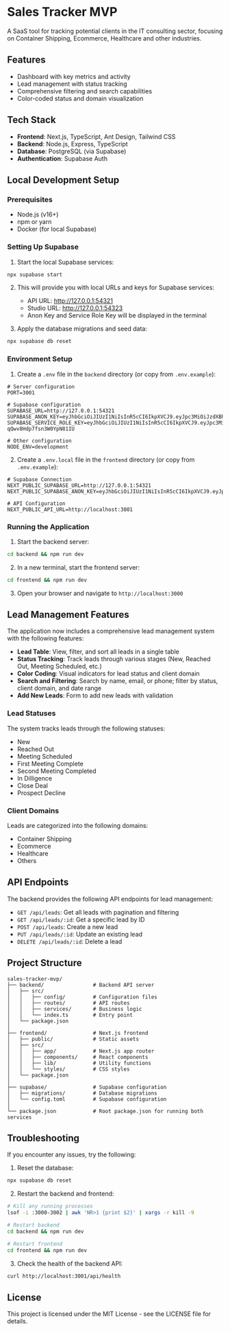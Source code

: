 # Sales Tracker MVP

A SaaS tool for tracking potential clients in the IT consulting sector, focusing on Container Shipping, Ecommerce, Healthcare and other industries.

## Features

- Dashboard with key metrics and activity
- Lead management with status tracking
- Comprehensive filtering and search capabilities
- Color-coded status and domain visualization

## Tech Stack

- **Frontend**: Next.js, TypeScript, Ant Design, Tailwind CSS
- **Backend**: Node.js, Express, TypeScript
- **Database**: PostgreSQL (via Supabase)
- **Authentication**: Supabase Auth

## Local Development Setup

### Prerequisites

- Node.js (v16+)
- npm or yarn
- Docker (for local Supabase)

### Setting Up Supabase

1. Start the local Supabase services:

```bash
npx supabase start
```

2. This will provide you with local URLs and keys for Supabase services:
   - API URL: http://127.0.0.1:54321
   - Studio URL: http://127.0.0.1:54323
   - Anon Key and Service Role Key will be displayed in the terminal

3. Apply the database migrations and seed data:

```bash
npx supabase db reset
```

### Environment Setup

1. Create a `.env` file in the `backend` directory (or copy from `.env.example`):

```
# Server configuration
PORT=3001

# Supabase configuration
SUPABASE_URL=http://127.0.0.1:54321
SUPABASE_ANON_KEY=eyJhbGciOiJIUzI1NiIsInR5cCI6IkpXVCJ9.eyJpc3MiOiJzdXBhYmFzZS1kZW1vIiwicm9sZSI6ImFub24iLCJleHAiOjE5ODM4MTI5OTZ9.CRXP1A7WOeoJeXxjNni43kdQwgnWNReilDMblYTn_I0
SUPABASE_SERVICE_ROLE_KEY=eyJhbGciOiJIUzI1NiIsInR5cCI6IkpXVCJ9.eyJpc3MiOiJzdXBhYmFzZS1kZW1vIiwicm9sZSI6InNlcnZpY2Vfcm9sZSIsImV4cCI6MTk4MzgxMjk5Nn0.EGIM96RAZx35lJzdJsyH-qQwv8Hdp7fsn3W0YpN81IU

# Other configuration
NODE_ENV=development
```

2. Create a `.env.local` file in the `frontend` directory (or copy from `.env.example`):

```
# Supabase Connection
NEXT_PUBLIC_SUPABASE_URL=http://127.0.0.1:54321
NEXT_PUBLIC_SUPABASE_ANON_KEY=eyJhbGciOiJIUzI1NiIsInR5cCI6IkpXVCJ9.eyJpc3MiOiJzdXBhYmFzZS1kZW1vIiwicm9sZSI6ImFub24iLCJleHAiOjE5ODM4MTI5OTZ9.CRXP1A7WOeoJeXxjNni43kdQwgnWNReilDMblYTn_I0

# API Configuration
NEXT_PUBLIC_API_URL=http://localhost:3001
```

### Running the Application

1. Start the backend server:

```bash
cd backend && npm run dev
```

2. In a new terminal, start the frontend server:

```bash
cd frontend && npm run dev
```

3. Open your browser and navigate to `http://localhost:3000`

## Lead Management Features

The application now includes a comprehensive lead management system with the following features:

- **Lead Table**: View, filter, and sort all leads in a single table
- **Status Tracking**: Track leads through various stages (New, Reached Out, Meeting Scheduled, etc.)
- **Color Coding**: Visual indicators for lead status and client domain
- **Search and Filtering**: Search by name, email, or phone; filter by status, client domain, and date range
- **Add New Leads**: Form to add new leads with validation

### Lead Statuses

The system tracks leads through the following statuses:

- New
- Reached Out
- Meeting Scheduled
- First Meeting Complete
- Second Meeting Completed
- In Dilligence
- Close Deal
- Prospect Decline

### Client Domains

Leads are categorized into the following domains:

- Container Shipping
- Ecommerce
- Healthcare
- Others

## API Endpoints

The backend provides the following API endpoints for lead management:

- `GET /api/leads`: Get all leads with pagination and filtering
- `GET /api/leads/:id`: Get a specific lead by ID
- `POST /api/leads`: Create a new lead
- `PUT /api/leads/:id`: Update an existing lead
- `DELETE /api/leads/:id`: Delete a lead

## Project Structure

```
sales-tracker-mvp/
├── backend/                # Backend API server
│   ├── src/
│   │   ├── config/         # Configuration files
│   │   ├── routes/         # API routes
│   │   ├── services/       # Business logic
│   │   └── index.ts        # Entry point
│   └── package.json
│
├── frontend/               # Next.js frontend
│   ├── public/             # Static assets
│   ├── src/
│   │   ├── app/            # Next.js app router
│   │   ├── components/     # React components
│   │   ├── lib/            # Utility functions
│   │   └── styles/         # CSS styles
│   └── package.json
│
├── supabase/               # Supabase configuration
│   ├── migrations/         # Database migrations
│   └── config.toml         # Supabase configuration
│
└── package.json            # Root package.json for running both services
```

## Troubleshooting

If you encounter any issues, try the following:

1. Reset the database:
```bash
npx supabase db reset
```

2. Restart the backend and frontend:
```bash
# Kill any running processes
lsof -i :3000-3002 | awk 'NR>1 {print $2}' | xargs -r kill -9

# Restart backend
cd backend && npm run dev

# Restart frontend
cd frontend && npm run dev
```

3. Check the health of the backend API:
```bash
curl http://localhost:3001/api/health
```

## License

This project is licensed under the MIT License - see the LICENSE file for details. 
